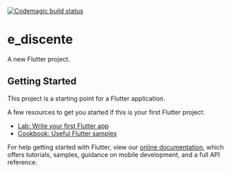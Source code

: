 [![Codemagic build status](https://api.codemagic.io/apps/5e43085335303b6530234d80/5e43085335303b6530234d7f/status_badge.svg)](https://codemagic.io/apps/5e43085335303b6530234d80/5e43085335303b6530234d7f/latest_build)
# e_discente 

A new Flutter project.

## Getting Started

This project is a starting point for a Flutter application.

A few resources to get you started if this is your first Flutter project:

- [Lab: Write your first Flutter app](https://flutter.dev/docs/get-started/codelab)
- [Cookbook: Useful Flutter samples](https://flutter.dev/docs/cookbook)

For help getting started with Flutter, view our
[online documentation](https://flutter.dev/docs), which offers tutorials,
samples, guidance on mobile development, and a full API reference.
